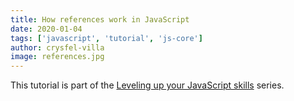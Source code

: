 ```yaml
---
title: How references work in JavaScript
date: 2020-01-04
tags: ['javascript', 'tutorial', 'js-core']
author: crysfel-villa
image: references.jpg
---
```

This tutorial is part of the [Leveling up your JavaScript skills](/blog/leveling-up-your-javascript-skills) series.